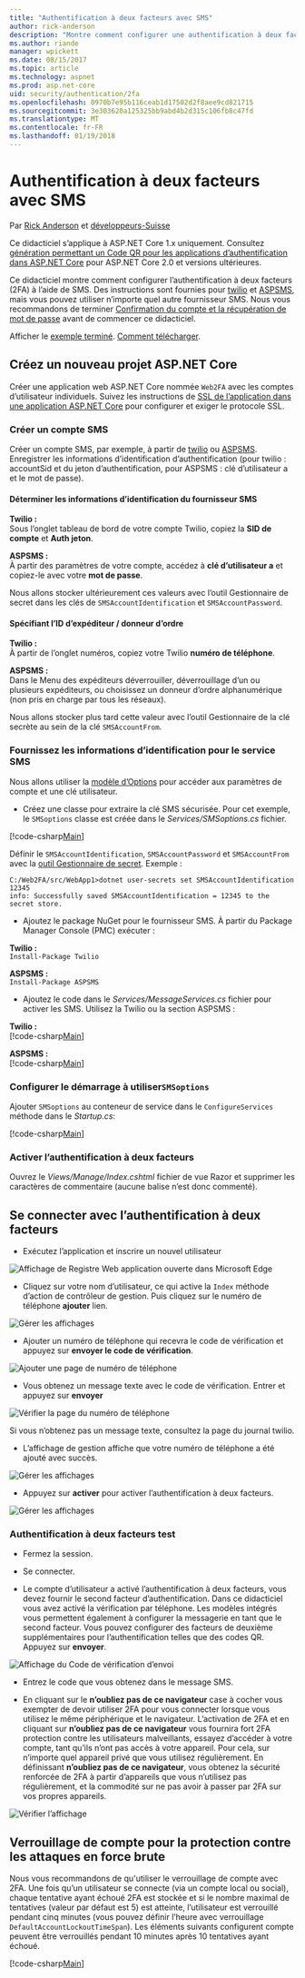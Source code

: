 ```yaml
---
title: "Authentification à deux facteurs avec SMS"
author: rick-anderson
description: "Montre comment configurer une authentification à deux facteurs (2FA) avec ASP.NET Core"
ms.author: riande
manager: wpickett
ms.date: 08/15/2017
ms.topic: article
ms.technology: aspnet
ms.prod: asp.net-core
uid: security/authentication/2fa
ms.openlocfilehash: 0970b7e95b116ceab1d17502d2f8aee9cd821715
ms.sourcegitcommit: 3e303620a125325bb9abd4b2d315c106fb8c47fd
ms.translationtype: MT
ms.contentlocale: fr-FR
ms.lasthandoff: 01/19/2018
---
```

# <a name="two-factor-authentication-with-sms"></a>Authentification à deux facteurs avec SMS

Par [Rick Anderson](https://twitter.com/RickAndMSFT) et [développeurs-Suisse](https://github.com/Swiss-Devs)

Ce didacticiel s’applique à ASP.NET Core 1.x uniquement. Consultez [génération permettant un Code QR pour les applications d’authentification dans ASP.NET Core](xref:security/authentication/identity-enable-qrcodes) pour ASP.NET Core 2.0 et versions ultérieures.

Ce didacticiel montre comment configurer l’authentification à deux facteurs (2FA) à l’aide de SMS. Des instructions sont fournies pour [twilio](https://www.twilio.com/) et [ASPSMS](https://www.aspsms.com/asp.net/identity/core/testcredits/), mais vous pouvez utiliser n’importe quel autre fournisseur SMS. Nous vous recommandons de terminer [Confirmation du compte et la récupération de mot de passe](accconfirm.md) avant de commencer ce didacticiel.

Afficher le [exemple terminé](https://github.com/aspnet/Docs/tree/master/aspnetcore/security/authentication/2fa/sample/Web2FA). [Comment télécharger](xref:tutorials/index#how-to-download-a-sample).

## <a name="create-a-new-aspnet-core-project"></a>Créez un nouveau projet ASP.NET Core

Créer une application web ASP.NET Core nommée `Web2FA` avec les comptes d’utilisateur individuels. Suivez les instructions de [SSL de l’application dans une application ASP.NET Core](xref:security/enforcing-ssl) pour configurer et exiger le protocole SSL.

### <a name="create-an-sms-account"></a>Créer un compte SMS

Créer un compte SMS, par exemple, à partir de [twilio](https://www.twilio.com/) ou [ASPSMS](https://www.aspsms.com/asp.net/identity/core/testcredits/). Enregistrer les informations d’identification d’authentification (pour twilio : accountSid et du jeton d’authentification, pour ASPSMS : clé d’utilisateur a et le mot de passe).

#### <a name="figuring-out-sms-provider-credentials"></a>Déterminer les informations d’identification du fournisseur SMS

**Twilio :**  
Sous l’onglet tableau de bord de votre compte Twilio, copiez la **SID de compte** et **Auth jeton**.

**ASPSMS :**  
À partir des paramètres de votre compte, accédez à **clé d’utilisateur a** et copiez-le avec votre **mot de passe**.

Nous allons stocker ultérieurement ces valeurs avec l’outil Gestionnaire de secret dans les clés de `SMSAccountIdentification` et `SMSAccountPassword`.

#### <a name="specifying-senderid--originator"></a>Spécifiant l’ID d’expéditeur / donneur d’ordre

**Twilio :**  
À partir de l’onglet numéros, copiez votre Twilio **numéro de téléphone**. 

**ASPSMS :**  
Dans le Menu des expéditeurs déverrouiller, déverrouillage d’un ou plusieurs expéditeurs, ou choisissez un donneur d’ordre alphanumérique (non pris en charge par tous les réseaux). 

Nous allons stocker plus tard cette valeur avec l’outil Gestionnaire de la clé secrète au sein de la clé `SMSAccountFrom`.


### <a name="provide-credentials-for-the-sms-service"></a>Fournissez les informations d’identification pour le service SMS

Nous allons utiliser la [modèle d’Options](xref:fundamentals/configuration/options) pour accéder aux paramètres de compte et une clé utilisateur. 

   * Créez une classe pour extraire la clé SMS sécurisée. Pour cet exemple, le `SMSoptions` classe est créée dans le *Services/SMSoptions.cs* fichier.

[!code-csharp[Main](2fa/sample/Web2FA/Services/SMSoptions.cs)]

Définir le `SMSAccountIdentification`, `SMSAccountPassword` et `SMSAccountFrom` avec la [outil Gestionnaire de secret](xref:security/app-secrets). Exemple :

```none
C:/Web2FA/src/WebApp1>dotnet user-secrets set SMSAccountIdentification 12345
info: Successfully saved SMSAccountIdentification = 12345 to the secret store.
```
* Ajoutez le package NuGet pour le fournisseur SMS. À partir du Package Manager Console (PMC) exécuter :

**Twilio :**  
`Install-Package Twilio`

**ASPSMS :**  
`Install-Package ASPSMS`


* Ajoutez le code dans le *Services/MessageServices.cs* fichier pour activer les SMS. Utilisez la Twilio ou la section ASPSMS :


**Twilio :**  
[!code-csharp[Main](2fa/sample/Web2FA/Services/MessageServices_twilio.cs)]

**ASPSMS :**  
[!code-csharp[Main](2fa/sample/Web2FA/Services/MessageServices_ASPSMS.cs)]

### <a name="configure-startup-to-use-smsoptions"></a>Configurer le démarrage à utiliser`SMSoptions`

Ajouter `SMSoptions` au conteneur de service dans le `ConfigureServices` méthode dans le *Startup.cs*:

[!code-csharp[Main](2fa/sample/Web2FA/Startup.cs?name=snippet1&highlight=4)]

### <a name="enable-two-factor-authentication"></a>Activer l’authentification à deux facteurs

Ouvrez le *Views/Manage/Index.cshtml* fichier de vue Razor et supprimer les caractères de commentaire (aucune balise n’est donc commenté).

## <a name="log-in-with-two-factor-authentication"></a>Se connecter avec l’authentification à deux facteurs

* Exécutez l’application et inscrire un nouvel utilisateur

![Affichage de Registre Web application ouverte dans Microsoft Edge](2fa/_static/login2fa1.png)

* Cliquez sur votre nom d’utilisateur, ce qui active la `Index` méthode d’action de contrôleur de gestion. Puis cliquez sur le numéro de téléphone **ajouter** lien.

![Gérer les affichages](2fa/_static/login2fa2.png)

* Ajouter un numéro de téléphone qui recevra le code de vérification et appuyez sur **envoyer le code de vérification**.

![Ajouter une page de numéro de téléphone](2fa/_static/login2fa3.png)

* Vous obtenez un message texte avec le code de vérification. Entrer et appuyez sur **envoyer**

![Vérifier la page du numéro de téléphone](2fa/_static/login2fa4.png)

Si vous n’obtenez pas un message texte, consultez la page du journal twilio.

* L’affichage de gestion affiche que votre numéro de téléphone a été ajouté avec succès.

![Gérer les affichages](2fa/_static/login2fa5.png)

* Appuyez sur **activer** pour activer l’authentification à deux facteurs.

![Gérer les affichages](2fa/_static/login2fa6.png)

### <a name="test-two-factor-authentication"></a>Authentification à deux facteurs test

* Fermez la session.

* Se connecter.

* Le compte d’utilisateur a activé l’authentification à deux facteurs, vous devez fournir le second facteur d’authentification. Dans ce didacticiel vous avez activé la vérification par téléphone. Les modèles intégrés vous permettent également à configurer la messagerie en tant que le second facteur. Vous pouvez configurer des facteurs de deuxième supplémentaires pour l’authentification telles que des codes QR. Appuyez sur **envoyer**.

![Affichage du Code de vérification d’envoi](2fa/_static/login2fa7.png)

* Entrez le code que vous obtenez dans le message SMS.

* En cliquant sur le **n’oubliez pas de ce navigateur** case à cocher vous exempter de devoir utiliser 2FA pour vous connecter lorsque vous utilisez le même périphérique et le navigateur. L’activation de 2FA et en cliquant sur **n’oubliez pas de ce navigateur** vous fournira fort 2FA protection contre les utilisateurs malveillants, essayez d’accéder à votre compte, tant qu’ils n’ont pas accès à votre appareil. Pour cela, sur n’importe quel appareil privé que vous utilisez régulièrement. En définissant **n’oubliez pas de ce navigateur**, vous obtenez la sécurité renforcée de 2FA à partir d’appareils que vous n’utilisez pas régulièrement, et la commodité sur ne pas avoir à passer par 2FA sur vos propres appareils.

![Vérifier l’affichage](2fa/_static/login2fa8.png)

## <a name="account-lockout-for-protecting-against-brute-force-attacks"></a>Verrouillage de compte pour la protection contre les attaques en force brute

Nous vous recommandons de qu'utiliser le verrouillage de compte avec 2FA. Une fois qu’un utilisateur se connecte (via un compte local ou social), chaque tentative ayant échoué 2FA est stockée et si le nombre maximal de tentatives (valeur par défaut est 5) est atteinte, l’utilisateur est verrouillé pendant cinq minutes (vous pouvez définir l’heure avec verrouillage `DefaultAccountLockoutTimeSpan`). Les éléments suivants configurent compte peuvent être verrouillés pendant 10 minutes après 10 tentatives ayant échoué.

[!code-csharp[Main](2fa/sample/Web2FA/Startup.cs?name=snippet2&highlight=13-17)] 
